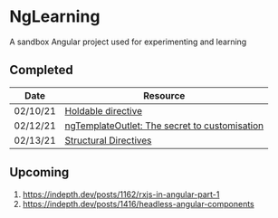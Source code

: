 # NgLearning

A sandbox Angular project used for experimenting and learning

## Completed

Date     | Resource
---------| --------
02/10/21 | [Holdable directive](https://www.youtube.com/watch?v=kl-UMCHpEsw)
02/12/21 | [ngTemplateOutlet: The secret to customisation](https://indepth.dev/posts/1405/ngtemplateoutlet)
02/13/21 | [Structural Directives](https://angular.io/guide/structural-directives#structural-directives)

## Upcoming

1. https://indepth.dev/posts/1162/rxjs-in-angular-part-1
1. https://indepth.dev/posts/1416/headless-angular-components
